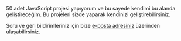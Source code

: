 50 adet JavaScript projesi yapıyorum ve bu sayede kendimi bu alanda geliştireceğim. Bu projeleri sizde yaparak kendinizi geliştirebilirsiniz.


Soru ve geri bildirimleriniz için bize [e-posta adresiniz](mailto:alicaliskan2434@gmail.com) üzerinden ulaşabilirsiniz.


